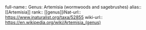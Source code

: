 

full-name:: Genus: Artemisia (wormwoods and sagebrushes)
alias:: [[Artemisia]]
rank:: [[genus]]iNat-url:: https://www.inaturalist.org/taxa/52855
wiki-url:: https://en.wikipedia.org/wiki/Artemisia_(genus)